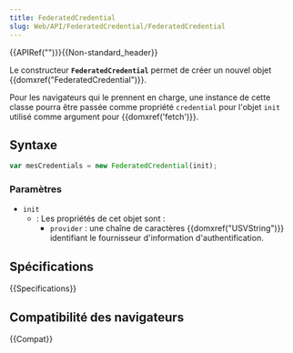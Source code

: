 ```yaml
---
title: FederatedCredential
slug: Web/API/FederatedCredential/FederatedCredential
---
```


{{APIRef("")}}{{Non-standard_header}}

Le constructeur **`FederatedCredential`** permet de créer un nouvel objet {{domxref("FederatedCredential")}}.

Pour les navigateurs qui le prennent en charge, une instance de cette classe pourra être passée comme propriété `credential` pour l'objet `init` utilisé comme argument pour {{domxref('fetch')}}.

## Syntaxe

```js
var mesCredentials = new FederatedCredential(init);
```

### Paramètres

- `init`
  - : Les propriétés de cet objet sont :
    - `provider` : une chaîne de caractères {{domxref("USVString")}} identifiant le fournisseur d'information d'authentification.

## Spécifications

{{Specifications}}

## Compatibilité des navigateurs

{{Compat}}
